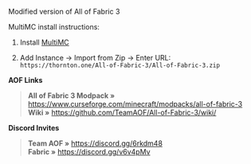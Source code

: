 Modified version of All of Fabric 3


MultiMC install instructions:

1. Install [MultiMC](https://multimc.org/#Download)

2. Add Instance -> Import from Zip -> Enter URL: `https://thornton.one/All-of-Fabric-3/All-of-Fabric-3.zip`









__**AOF Links**__  

> **All of Fabric 3 Modpack »** <https://www.curseforge.com/minecraft/modpacks/all-of-fabric-3>  
> **Wiki »** <https://github.com/TeamAOF/All-of-Fabric-3/wiki/>  

__**Discord Invites**__  

> **Team AOF »** <https://discord.gg/6rkdm48>  
> **Fabric »** <https://discord.gg/v6v4pMv>  
